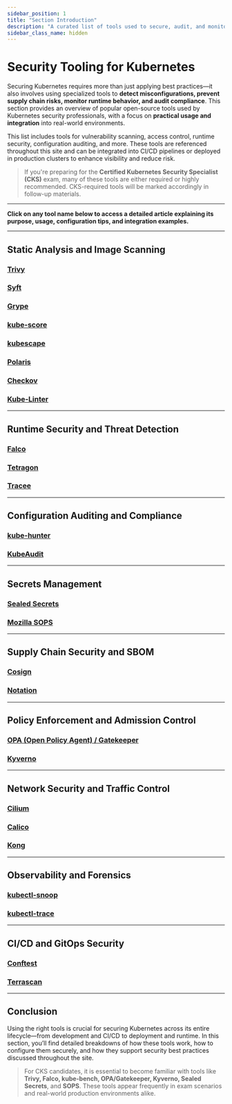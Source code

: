 ```yaml
---
sidebar_position: 1
title: "Section Introduction"
description: "A curated list of tools used to secure, audit, and monitor Kubernetes environments across various stages of the container lifecycle."
sidebar_class_name: hidden
---
```


# Security Tooling for Kubernetes

Securing Kubernetes requires more than just applying best practices—it also involves using specialized tools to **detect misconfigurations, prevent supply chain risks, monitor runtime behavior, and audit compliance**. This section provides an overview of popular open-source tools used by Kubernetes security professionals, with a focus on **practical usage and integration** into real-world environments.

This list includes tools for vulnerability scanning, access control, runtime security, configuration auditing, and more. These tools are referenced throughout this site and can be integrated into CI/CD pipelines or deployed in production clusters to enhance visibility and reduce risk.

> If you're preparing for the **Certified Kubernetes Security Specialist (CKS)** exam, many of these tools are either required or highly recommended. CKS-required tools will be marked accordingly in follow-up materials.

---

**Click on any tool name below to access a detailed article explaining its purpose, usage, configuration tips, and integration examples.**

---

## Static Analysis and Image Scanning

### [Trivy](/docs/best_practices/monitoring_logging_and_runtime_security/trivy)

### [Syft](/docs/best_practices/supply_chain_security/syft)

### [Grype](/docs/best_practices/monitoring_logging_and_runtime_security/grype)

### [kube-score](/docs/best_practices/cluster_setup_and_hardening/configuration_validation/kube_score)

### [kubescape](/docs/best_practices/cluster_setup_and_hardening/configuration_validation/kubescape)

### [Polaris](/docs/best_practices/cluster_setup_and_hardening/configuration_validation/polaris)

### [Checkov](/docs/best_practices/cluster_setup_and_hardening/configuration_validation/checkov)

### [Kube-Linter](/docs/best_practices/cluster_setup_and_hardening/configuration_validation/kube_linter)

---

## Runtime Security and Threat Detection

### [Falco](/docs/best_practices/monitoring_logging_and_runtime_security/falco)

### [Tetragon](/docs/best_practices/monitoring_logging_and_runtime_security/tetragon)

### [Tracee](/docs/best_practices/monitoring_logging_and_runtime_security/tracee)

---

## Configuration Auditing and Compliance

### [kube-hunter](/docs/best_practices/cluster_setup_and_hardening/network_security/kube_hunter)

### [KubeAudit](/docs/best_practices/cluster_setup_and_hardening/pod_security/kubeaudit)

---

## Secrets Management

### [Sealed Secrets](/docs/best_practices/cluster_setup_and_hardening/secrets_management/sealed_secrets)

### [Mozilla SOPS](/docs/best_practices/cluster_setup_and_hardening/secrets_management/mozilla_sops)

---

## Supply Chain Security and SBOM

### [Cosign](/docs/best_practices/supply_chain_security/cosign)

### [Notation](/docs/best_practices/supply_chain_security/notation)

---

## Policy Enforcement and Admission Control

### [OPA (Open Policy Agent) / Gatekeeper](/docs/best_practices/cluster_setup_and_hardening/api_server_security/opa_gatekeeper)

### [Kyverno](/docs/best_practices/cluster_setup_and_hardening/api_server_security/kyverno)

---

## Network Security and Traffic Control

### [Cilium](/docs/best_practices/cluster_setup_and_hardening/network_security/cilium)

### [Calico](/docs/best_practices/cluster_setup_and_hardening/network_security/calico)

### [Kong](/docs/best_practices/cluster_setup_and_hardening/network_security/kong)

---

## Observability and Forensics

### [kubectl-snoop](/docs/best_practices/monitoring_logging_and_runtime_security/kubectl_snoop)

### [kubectl-trace](/docs/best_practices/monitoring_logging_and_runtime_security/kubectl_trace)

---

## CI/CD and GitOps Security

### [Conftest](/docs/best_practices/cluster_setup_and_hardening/configuration_validation/conftest)

### [Terrascan](/docs/best_practices/cluster_setup_and_hardening/configuration_validation/terrascan)

---

## Conclusion

Using the right tools is crucial for securing Kubernetes across its entire lifecycle—from development and CI/CD to deployment and runtime. In this section, you’ll find detailed breakdowns of how these tools work, how to configure them securely, and how they support security best practices discussed throughout the site.

> For CKS candidates, it is essential to become familiar with tools like **Trivy, Falco, kube-bench, OPA/Gatekeeper, Kyverno, Sealed Secrets**, and **SOPS**. These tools appear frequently in exam scenarios and real-world production environments alike.
